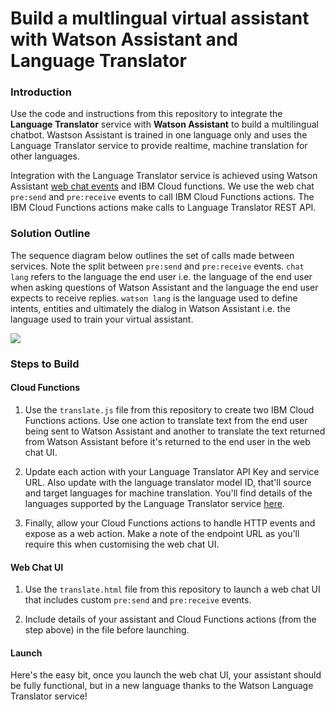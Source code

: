 # Build a multlingual virtual assistant with Watson Assistant and Language Translator

### Introduction

Use the code and instructions from this repository to integrate the **Language Translator** service with **Watson Assistant** to build a multilingual chatbot. Wastson Assistant is trained in one language only and uses the Language Translator service to provide realtime, machine translation for other languages. 

Integration with the Language Translator service is achieved using Watson Assistant [web chat events](https://web-chat.global.assistant.watson.cloud.ibm.com/docs.html?to=api-events) and IBM Cloud functions. We use the web chat `pre:send` and `pre:receive` events to call IBM Cloud Functions actions. The IBM Cloud Functions actions make calls to Language Translator REST API. 

### Solution Outline

The sequence diagram below outlines the set of calls made between services. Note the split between `pre:send` and `pre:receive` events. `chat lang` refers to the language the end user i.e. the language of the end user when asking questions of Watson Assistant and the language the end user expects to receive replies. `watson lang` is the language used to define intents, entities and ultimately the dialog in Watson Assistant i.e. the language used to train your virtual assistant. 

![](https://github.com/rodalton/multlingual-watson-assistant/blob/main/multilingual_sequence.jpg)


### Steps to Build

#### Cloud Functions

1. Use the `translate.js` file from this repository to create two IBM Cloud Functions actions. Use one action to translate text from the end user being sent to Watson Assistant and another to translate the text returned from Watson Assistant before it's returned to the end user in the web chat UI. 

2. Update each action with your Language Translator API Key and service URL. Also update with the language translator model ID, that'll source and target languages for machine translation. You'll find details of the languages supported by the Language Translator service [here](https://cloud.ibm.com/docs/language-translator?topic=language-translator-translation-models#list-languages-supported). 

3. Finally, allow your Cloud Functions actions to handle HTTP events and expose as a web action. Make a note of the endpoint URL as you'll require this when customising the web chat UI. 

#### Web Chat UI

1. Use the `translate.html` file from this repository to launch a web chat UI that includes custom `pre:send` and `pre:receive` events. 

2. Include details of your assistant and Cloud Functions actions (from the step above) in the file before launching. 

#### Launch
Here's the easy bit, once you launch the web chat UI, your assistant should be fully functional, but in a new language thanks to the Watson Language Translator service! 
